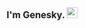 <h2> I'm Genesky. <img src="https://github.com/souvikguria98/souvikguria98/blob/master/Hi.gif" width="25"></h2>





